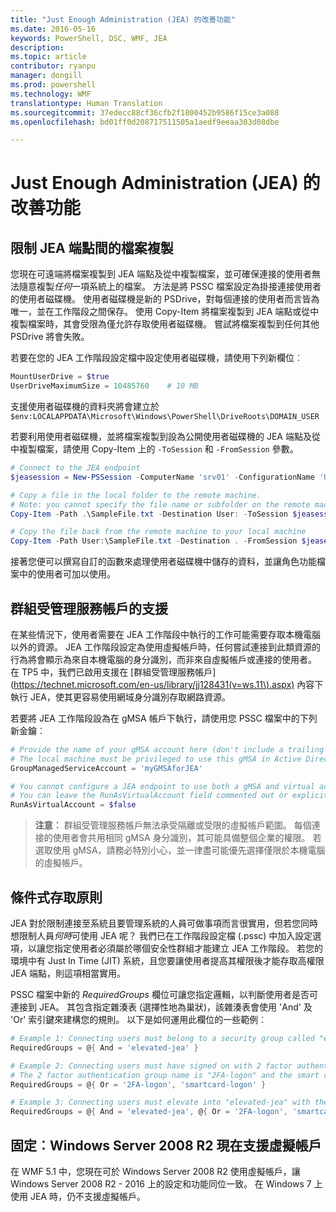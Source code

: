 ```yaml
---
title: "Just Enough Administration (JEA) 的改善功能"
ms.date: 2016-05-16
keywords: PowerShell, DSC, WMF, JEA
description: 
ms.topic: article
contributor: ryanpu
manager: dongill
ms.prod: powershell
ms.technology: WMF
translationtype: Human Translation
ms.sourcegitcommit: 37edecc88cf36cfb2f1800452b9586f15ce3a088
ms.openlocfilehash: bd01ff0d208717511505a1aedf9eeaa303d08dbe

---
```


# <a name="improvements-to-just-enough-administration-jea"></a>Just Enough Administration (JEA) 的改善功能

## <a name="constrained-file-copy-tofrom-jea-endpoints"></a>限制 JEA 端點間的檔案複製

您現在可遠端將檔案複製到 JEA 端點及從中複製檔案，並可確保連接的使用者無法隨意複製*任何*一項系統上的檔案。
方法是將 PSSC 檔案設定為掛接連接使用者的使用者磁碟機。
使用者磁碟機是新的 PSDrive，對每個連接的使用者而言皆為唯一，並在工作階段之間保存。
使用 Copy-Item 將檔案複製到 JEA 端點或從中複製檔案時，其會受限為僅允許存取使用者磁碟機。
嘗試將檔案複製到任何其他 PSDrive 將會失敗。

若要在您的 JEA 工作階段設定檔中設定使用者磁碟機，請使用下列新欄位︰

```powershell
MountUserDrive = $true
UserDriveMaximumSize = 10485760    # 10 MB
```

支援使用者磁碟機的資料夾將會建立於 `$env:LOCALAPPDATA\Microsoft\Windows\PowerShell\DriveRoots\DOMAIN_USER`

若要利用使用者磁碟機，並將檔案複製到設為公開使用者磁碟機的 JEA 端點及從中複製檔案，請使用 Copy-Item 上的 `-ToSession` 和 `-FromSession` 參數。

```powershell
# Connect to the JEA endpoint
$jeasession = New-PSSession -ComputerName 'srv01' -ConfigurationName 'UserDemo'

# Copy a file in the local folder to the remote machine.
# Note: you cannot specify the file name or subfolder on the remote machine. You must exactly type "User:"
Copy-Item -Path .\SampleFile.txt -Destination User: -ToSession $jeasession

# Copy the file back from the remote machine to your local machine
Copy-Item -Path User:\SampleFile.txt -Destination . -FromSession $jeasession
```

接著您便可以撰寫自訂的函數來處理使用者磁碟機中儲存的資料，並讓角色功能檔案中的使用者可加以使用。

## <a name="support-for-group-managed-service-accounts"></a>群組受管理服務帳戶的支援

在某些情況下，使用者需要在 JEA 工作階段中執行的工作可能需要存取本機電腦以外的資源。
JEA 工作階段設定為使用虛擬帳戶時，任何嘗試連接到此類資源的行為將會顯示為來自本機電腦的身分識別，而非來自虛擬帳戶或連接的使用者。
在 TP5 中，我們已啟用支援在 [群組受管理服務帳戶] (https://technet.microsoft.com/en-us/library/jj128431(v=ws.11\).aspx) 內容下執行 JEA，使其更容易使用網域身分識別存取網路資源。

若要將 JEA 工作階段設為在 gMSA 帳戶下執行，請使用您 PSSC 檔案中的下列新金鑰︰

```powershell
# Provide the name of your gMSA account here (don't include a trailing $)
# The local machine must be privileged to use this gMSA in Active Directory
GroupManagedServiceAccount = 'myGMSAforJEA'

# You cannot configure a JEA endpoint to use both a gMSA and virtual account
# You can leave the RunAsVirtualAccount field commented out or explicitly set it to false
RunAsVirtualAccount = $false
```

> **注意︰** 群組受管理服務帳戶無法承受隔離或受限的虛擬帳戶範圍。
> 每個連接的使用者會共用相同 gMSA 身分識別，其可能具備整個企業的權限。
> 若選取使用 gMSA，請務必特別小心，並一律盡可能優先選擇僅限於本機電腦的虛擬帳戶。

## <a name="conditional-access-policies"></a>條件式存取原則

JEA 對於限制連接至系統且要管理系統的人員可做事項而言很實用，但若您同時想限制人員*何時*可使用 JEA 呢？
我們已在工作階段設定檔 (.pssc) 中加入設定選項，以讓您指定使用者必須屬於哪個安全性群組才能建立 JEA 工作階段。
若您的環境中有 Just In Time (JIT) 系統，且您要讓使用者提高其權限後才能存取高權限 JEA 端點，則這項相當實用。

PSSC 檔案中新的 *RequiredGroups* 欄位可讓您指定邏輯，以判斷使用者是否可連接到 JEA。
其包含指定雜湊表 (選擇性地為巢狀)，該雜湊表會使用 'And' 及 'Or' 索引鍵來建構您的規則。
以下是如何運用此欄位的一些範例︰

```powershell
# Example 1: Connecting users must belong to a security group called "elevated-jea"
RequiredGroups = @{ And = 'elevated-jea' }

# Example 2: Connecting users must have signed on with 2 factor authentication or a smart card
# The 2 factor authentication group name is "2FA-logon" and the smart card group name is "smartcard-logon"
RequiredGroups = @{ Or = '2FA-logon', 'smartcard-logon' }

# Example 3: Connecting users must elevate into "elevated-jea" with their JIT system and have logged on with 2FA or a smart card
RequiredGroups = @{ And = 'elevated-jea', @{ Or = '2FA-logon', 'smartcard-logon' }}
```

## <a name="fixed-virtual-accounts-are-now-supported-on-windows-server-2008-r2"></a>固定︰Windows Server 2008 R2 現在支援虛擬帳戶
在 WMF 5.1 中，您現在可於 Windows Server 2008 R2 使用虛擬帳戶，讓 Windows Server 2008 R2 - 2016 上的設定和功能同位一致。
在 Windows 7 上使用 JEA 時，仍不支援虛擬帳戶。



<!--HONumber=Nov16_HO2-->


